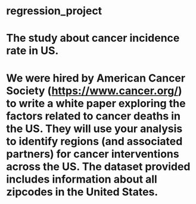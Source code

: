 # regression_project
# The study about cancer incidence rate in US.
# We were hired by American Cancer Society (https://www.cancer.org/) to write a white paper exploring the factors related to cancer deaths in the US. They will use your analysis to identify regions (and associated partners) for cancer interventions across the US. The dataset provided includes information about all zipcodes in the United States. 


